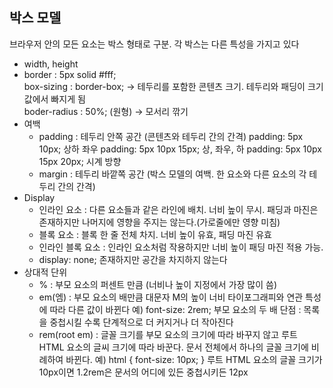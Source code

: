 ## 박스 모델

브라우저 안의 모든 요소는 박스 형태로 구분. 각 박스는 다른 특성을 가지고 있다

- width, height
- border : 5px solid #fff; <br>
box-sizing : border-box; → 테두리를 포함한 콘텐츠 크기. 테두리와 패딩이 크기 값에서 빠지게 됨<br>
boder-radius : 50%; (원형) → 모서리 깎기
- 여백
    - padding : 테두리 안쪽 공간 (콘텐츠와 테두리 간의 간격)
    padding: 5px 10px; 상하 좌우
    padding: 5px 10px 15px; 상, 좌우, 하
    padding: 5px 10px 15px 20px; 시계 방향
    - margin : 테두리 바깥쪽 공간 (박스 모델의 여백. 한 요소와 다른 요소의 각 테두리 간의 간격)
- Display
    - 인라인 요소 : 다른 요소들과 같은 라인에 배치. 너비 높이 무시. 패딩과 마진은 존재하지만 나머지에 영향을 주지는 않는다.(가로줄에만 영향 미침)
    - 블록 요소 : 블록 한 줄 전체 차지. 너비 높이 유효, 패딩 마진 유효
    - 인라인 블록 요소 : 인라인 요소처럼 작용하지만 너비 높이 패딩 마진 적용 가능.
    - display: none; 존재하지만 공간을 차지하지 않는다
- 상대적 단위
    - % : 부모 요소의 퍼센트 만큼 (너비나 높이 지정에서 가장 많이 씀)
    - em(엠) : 부모 요소의 배만큼
    대문자 M의 높이 너비 타이포그래피와 연관
    특성에 따라 다른 값이 바뀐다
    예) font-size: 2rem; 부모 요소의 두 배
    단점 : 목록을 중첩시킬 수록 단계적으로 더 커지거나 더 작아진다
    - rem(root em) : 글꼴 크기를 부모 요소의 크기에 따라 바꾸지 않고 루트 HTML 요소의 글씨 크기에 따라 바꾼다. 문서 전체에서 하나의 글꼴 크기에 비례하여 바뀐다.
    예) html { font-size: 10px; } 
    루트 HTML 요소의 글꼴 크기가 10px이면 1.2rem은 문서의 어디에 있든 중첩시키든 12px
